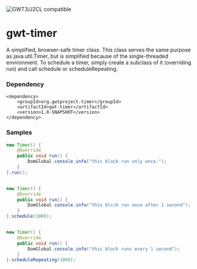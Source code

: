 ![GWT3/J2CL compatible](https://img.shields.io/badge/GWT3/J2CL-compatible-brightgreen.svg)

# gwt-timer
A simplified, browser-safe timer class. This class serves the same purpose as java.util.Timer, but is simplified because of the single-threaded
    environment.
    To schedule a timer, simply create a subclass of it (overriding run) and call schedule or scheduleRepeating.

### Dependency

```
<dependency>
    <groupId>org.gwtproject.timer</groupId>
    <artifactId>gwt-timer</artifactId>
    <version>1.0-SNAPSHOT</version>
</dependency>
```

### Samples

```java
new Timer() {
    @Override
    public void run() {
        DomGlobal.console.info("this block run only once.");
    }
}.run();


new Timer() {
    @Override
    public void run() {
        DomGlobal.console.info("this blcck run once after 1 second");
    }
}.schedule(1000);


new Timer() {
    @Override
    public void run() {
        DomGlobal.console.info("this block runs every 1 second");
    }
}.scheduleRepeating(1000);

```
